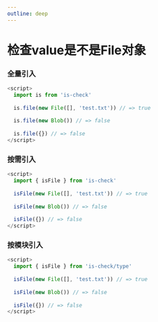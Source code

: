 ```yaml
---
outline: deep
---
```


# 检查value是不是File对象

### 全量引入
```javascript
<script>
  import is from 'is-check'
  
  is.file(new File([], 'test.txt')) // => true
  
  is.file(new Blob()) // => false
  
  is.file({}) // => false
</script>
````
### 按需引入
```javascript
<script>
  import { isFile } from 'is-check'
  
  isFile(new File([], 'test.txt')) // => true
  
  isFile(new Blob()) // => false
  
  isFile({}) // => false
</script>
````
### 按模块引入
```javascript
<script>
  import { isFile } from 'is-check/type'
  
  isFile(new File([], 'test.txt')) // => true
  
  isFile(new Blob()) // => false
  
  isFile({}) // => false
</script>
````